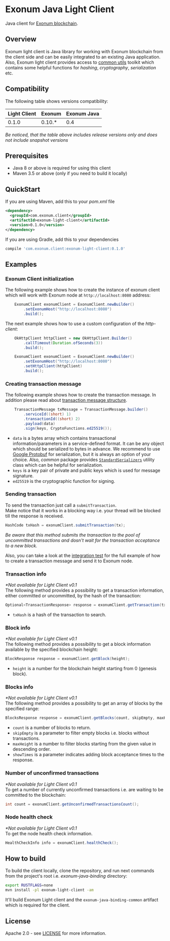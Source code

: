# Exonum Java Light Client
Java client for [Exonum blockchain][exonum].

## Overview
Exonum light client is Java library for working with Exonum blockchain
from the client side and can be easily integrated to an existing 
Java application.  
Also, Exonum light client provides access to [common utils][ejb-common]
toolkit which contains some helpful functions for _hashing_,
_cryptography_, _serialization_ etc. 

## Compatibility
The following table shows versions compatibility:  

| Light Client | Exonum | Exonum Java |
|--------------|--------|-------------|
| 0.1.0        | 0.10.* | 0.4         |
_Be noticed, that the table above includes release versions only
and does not include snapshot versions_

## Prerequisites
- Java 8 or above is required for using this client
- Maven 3.5 or above (only if you need to build it locally)

## QuickStart
If you are using Maven, add this to your _pom.xml_ file
```xml
<dependency>
  <groupId>com.exonum.client</groupId>
  <artifactId>exonum-light-client</artifactId>
  <version>0.1.0</version>
</dependency>
```
If you are using Gradle, add this to your dependencies
```Groovy
compile 'com.exonum.client:exonum-light-client:0.1.0'
```

## Examples
### Exonum Client initialization
The following example shows how to create the instance of exonum client
which will work with Exonum node at `http://localhost:8080` address: 
```java
    ExonumClient exonumClient = ExonumClient.newBuilder()
        .setExonumHost("http://localhost:8080")
        .build();
```

The next example shows how to use a custom configuration of the _http-client_:
```java
    OkHttpClient httpClient = new OkHttpClient.Builder()
        .callTimeout(Duration.ofSeconds(3))
        .build();

    ExonumClient exonumClient = ExonumClient.newBuilder()
        .setExonumHost("http://localhost:8080")
        .setHttpClient(httpClient)
        .build();

```

### Creating transaction message
The following example shows how to create the transaction message.
In addition please read about [transaction message structure][exonum-tx-message-builder].
```java
    TransactionMessage txMessage = TransactionMessage.builder()
        .serviceId((short) 1)
        .transactionId((short) 2)
        .payload(data)
        .sign(keys, CryptoFunctions.ed25519());
```
* `data` is a bytes array which contains transactional information/parameters
in a service-defined format.
It can be any object which should be serialized to bytes in advance.
We recommend to use [Google Protobuf][protobuf] for serialization,
but it is always an option of your choice.
Also, _common_ package provides [`StandardSerializers`][standard-serializers]
utility class which can be helpful for serialization.  
* `keys` is a key pair of private and public keys which is used for message signature.  
* `ed25519` is the cryptographic function for signing.
 
### Sending transaction
To send the transaction just call a `submitTransaction`.  
Make notice that it works in a blocking way i.e. your thread will be 
blocked till the response is received.  
```java
HashCode txHash = exonumClient.submitTransaction(tx);
```
*Be aware that this method submits the transaction to the pool of
uncommitted transactions and dosn't wait for the transaction 
acceptance to a new block.*  
<!-- TODO: Replace with a proper example --> 
Also, you can take a look at the [integration test][send-tx-it]
for the full example of how to create a transaction message and
send it to Exonum node.

### Transaction info
<!-- TODO: remove after release --> 
_*Not available for Light Client v0.1_  
The following method provides a possibility to get a transaction
information, either committed or uncommitted, by the hash
of the transaction:
```java
Optional<TransactionResponse> response = exonumClient.getTransaction(txHash);
```
* `txHash` is a hash of the transaction to search.

### Block info
<!-- TODO: remove after release --> 
_*Not available for Light Client v0.1_  
The following method provides a possibility to get a block
information available by the specified blockchain height:
```java
BlockResponse response = exonumClient.getBlock(height);
```
* `height` is a number for the blockchain height starting from 0 (genesis block).

### Blocks info
<!-- TODO: remove after release --> 
_*Not available for Light Client v0.1_  
The following method provides a possibility to get an array of blocks
by the specified range:
```java
BlocksResponse response = exonumClient.getBlocks(count, skipEmpty, maxHeight, showTimes);
```
* `count` is a number of blocks to return.
* `skipEmpty` is a parameter to filter empty blocks i.e. blocks without transactions.
* `maxHeight` is a number to filter blocks starting from the given value in descending order.
* `showTimes` is a parameter indicates adding block acceptance times to the response.

### Number of unconfirmed transactions
<!-- TODO: remove after release --> 
_*Not available for Light Client v0.1_  
To get a number of currently unconfirmed transactions i.e.
are waiting to be committed to the blockchain:
```java
int count = exonumClient.getUnconfirmedTransactionsCount();
```

### Node health check
<!-- TODO: remove after release --> 
_*Not available for Light Client v0.1_  
To get the node health check information.
```java
HealthCheckInfo info = exonumClient.healthCheck();
```
  
## How to build
To build the client locally, clone the repository, and
run next commands from the project's root 
i.e. _exonum-java-binding_ directory:
<!-- TODO: Get rid of the RUSTFLAGS here --> 
```bash
export RUSTFLAGS=none
mvn install -pl exonum-light-client -am
```
It'll build Exonum Light client and the `exonum-java-binding-common` artifact 
which is required for the client.

## License
Apache 2.0 - see [LICENSE](../LICENSE) for more information.

[exonum]: https://github.com/exonum/exonum
[ejb-common]: https://exonum.com/doc/api/java-binding-common/0.4/
[exonum-tx-message-builder]: https://exonum.com/doc/api/java-binding-common/0.4/com/exonum/binding/common/message/TransactionMessage.Builder.html
[protobuf]: https://developers.google.com/protocol-buffers/docs/proto3
[standard-serializers]: https://exonum.com/doc/api/java-binding-common/0.4/com/exonum/binding/common/serialization/StandardSerializers.html
[send-tx-it]: ./src/test/java/com/exonum/client/ExonumHttpClientIntegrationTest.java
